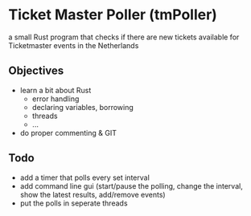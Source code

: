 # Ticket Master Poller (tmPoller)
a small Rust program that checks if there are new tickets available for Ticketmaster events in the Netherlands

## Objectives
- learn a bit about Rust
    - error handling
    - declaring variables, borrowing
    - threads
    - ...
- do proper commenting & GIT

## Todo
- add a timer that polls every set interval
- add command line gui (start/pause the polling, change the interval, show the latest results, add/remove events)
- put the polls in seperate threads